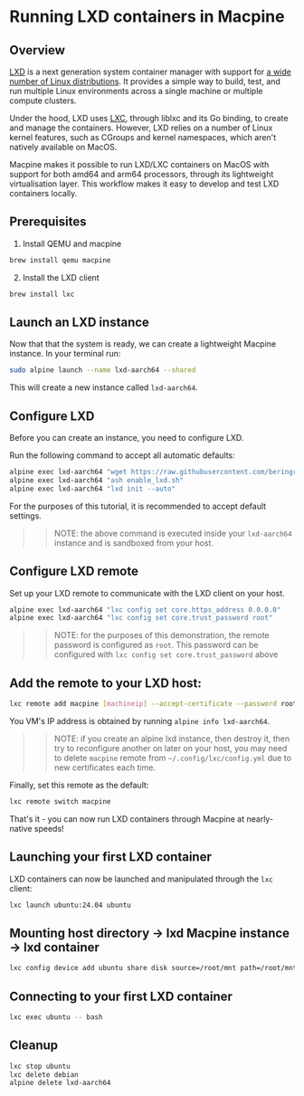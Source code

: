 # Running LXD containers in Macpine

## Overview

[LXD](https://linuxcontainers.org/lxd/introduction/) is a next generation system container manager with support for [a wide number of Linux distributions](https://uk.lxd.images.canonical.com). It provides a simple way to build, test, and run multiple Linux environments across a single machine or multiple compute clusters.

Under the hood, LXD uses [LXC](https://linuxcontainers.org/lxc/introduction/), through liblxc and its Go binding, to create and manage the containers. However, LXD relies on a number of Linux kernel features, such as CGroups and kernel namespaces, which aren't natively available on MacOS.

Macpine makes it possible to run LXD/LXC containers on MacOS with support for both amd64 and arm64 processors, through its lightweight virtualisation layer. This workflow makes it easy to develop and test LXD containers locally.

## Prerequisites

1. Install QEMU and macpine

```bash
brew install qemu macpine
```

2. Install the LXD client

```bash
brew install lxc
```

## Launch an LXD instance

Now that that the system is ready, we can create a lightweight Macpine instance. In your terminal run:

```bash
sudo alpine launch --name lxd-aarch64 --shared
```

This will create a new instance called `lxd-aarch64`.

## Configure LXD

Before you can create an instance, you need to configure LXD.

Run the following command to accept all automatic defaults:

```bash
alpine exec lxd-aarch64 "wget https://raw.githubusercontent.com/beringresearch/macpine/refs/heads/main/scripts/enable_lxd.sh"
alpine exec lxd-aarch64 "ash enable_lxd.sh"
alpine exec lxd-aarch64 "lxd init --auto"
```

For the purposes of this tutorial, it is recommended to accept default settings.

>> NOTE: the above command is executed inside your `lxd-aarch64` instance and is sandboxed from your host.

## Configure LXD remote

Set up your LXD remote to communicate with the LXD client on your host.

```bash
alpine exec lxd-aarch64 "lxc config set core.https_address 0.0.0.0"
alpine exec lxd-aarch64 "lxc config set core.trust_password root"
```

>> NOTE: for the purposes of this demonstration, the remote password is configured as `root`. This password can be configured with `lxc config set core.trust_password` above

## Add the remote to your LXD host:

```bash
lxc remote add macpine [machineip] --accept-certificate --password root
```

You VM's IP address is obtained by running `alpine info lxd-aarch64`.

>> NOTE: if you create an alpine lxd instance, then destroy it, then try to reconfigure another on later on your host, you may need to delete `macpine` remote from `~/.config/lxc/config.yml` due to new certificates each time.

Finally, set this remote as the default:

```bash
lxc remote switch macpine
```

That's it - you can now run LXD containers through Macpine at nearly-native speeds!

## Launching your first LXD container

LXD containers can now be launched and manipulated through the `lxc` client:

```bash
lxc launch ubuntu:24.04 ubuntu
```

## Mounting host directory -> lxd Macpine instance -> lxd container

```bash
lxc config device add ubuntu share disk source=/root/mnt path=/root/mnt
```

## Connecting to your first LXD container

```bash
lxc exec ubuntu -- bash
```

## Cleanup

```bash
lxc stop ubuntu
lxc delete debian
alpine delete lxd-aarch64
```
